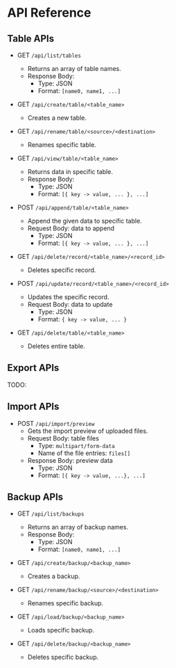 # API Reference

## Table APIs

- GET `/api/list/tables`
    - Returns an array of table names.
    - Response Body:
        - Type: JSON
        - Format: `[name0, name1, ...]`

- GET `/api/create/table/<table_name>`
    - Creates a new table.

- GET `/api/rename/table/<source>/<destination>`
    - Renames specific table.

- GET `/api/view/table/<table_name>`
    - Returns data in specific table.
    - Response Body:
        - Type: JSON
        - Format: `[{ key -> value, ... }, ...]`

- POST `/api/append/table/<table_name>`
    - Append the given data to specific table.
    - Request Body: data to append
        - Type: JSON
        - Format: `[{ key -> value, ... }, ...]`

- GET `/api/delete/record/<table_name>/<record_id>`
    - Deletes specific record.

- POST `/api/update/record/<table_name>/<record_id>`
    - Updates the specific record.
    - Request Body: data to update
        - Type: JSON
        - Format: `{ key -> value, ... }`

- GET `/api/delete/table/<table_name>`
    - Deletes entire table.

## Export APIs

TODO:

## Import APIs

- POST `/api/import/preview`
    - Gets the import preview of uploaded files.
    - Request Body: table files
        - Type: `multipart/form-data`
        - Name of the file entries: `files[]`
    - Response Body: preview data
        - Type: JSON
        - Format: `[{ key -> value, ...}, ...]`

## Backup APIs

- GET `/api/list/backups`
    - Returns an array of backup names.
    - Response Body:
        - Type: JSON
        - Format: `[name0, name1, ...]`

- GET `/api/create/backup/<backup_name>`
    - Creates a backup.

- GET `/api/rename/backup/<source>/<destination>`
    - Renames specific backup.

- GET `/api/load/backup/<backup_name>`
    - Loads specific backup.

- GET `/api/delete/backup/<backup_name>`
    - Deletes specific backup.
